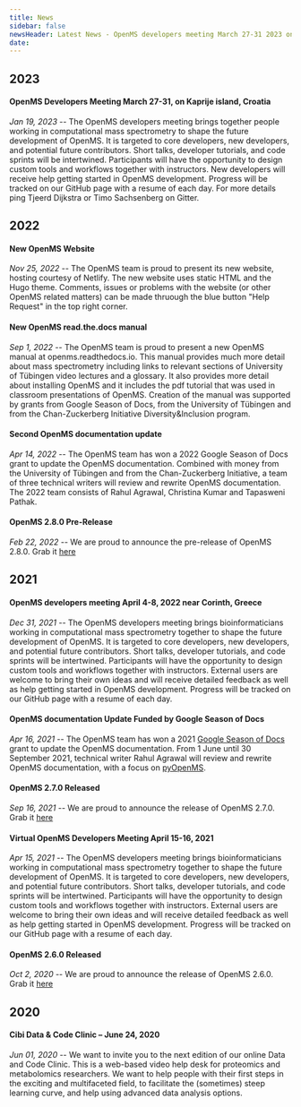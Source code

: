 ```yaml
---
title: News
sidebar: false
newsHeader: Latest News - OpenMS developers meeting March 27-31 2023 on Kaprije island, Croatia
date:
---
```


## 2023
#### OpenMS Developers Meeting March 27-31, on Kaprije island, Croatia
_Jan 19, 2023_ -- The OpenMS developers meeting brings together people working in computational mass spectrometry to shape the future development of OpenMS. It is targeted to core developers, new developers, and potential future contributors. Short talks, developer tutorials, and code sprints will be intertwined. Participants will have the opportunity to design custom tools and workflows together with instructors. New developers will receive help getting started in OpenMS development. Progress will be tracked on our GitHub page with a resume of each day. For more details ping Tjeerd Dijkstra or Timo Sachsenberg on Gitter.

## 2022
#### New OpenMS Website
_Nov 25, 2022_ -- The OpenMS team is proud to present its new website, hosting courtesy of Netlify. The new website uses static HTML and the Hugo theme. Comments, issues or problems with the website (or other OpenMS related matters) can be made thruough the blue button "Help Request" in the top right corner.

#### New OpenMS read.the.docs manual
_Sep 1, 2022_ -- The OpenMS team is proud to present a new OpenMS manual at openms.readthedocs.io. This manual provides much more detail about mass spectrometry including links to relevant sections of University of Tübingen video lectures and a glossary. It also provides more detail about installing OpenMS and it includes the pdf tutorial that was used in classroom presentations of OpenMS. Creation of the manual was supported by grants from Google Season of Docs, from the University of Tübingen and from the Chan-Zuckerberg Initiative Diversity&Inclusion program.

#### Second OpenMS documentation update
_Apr 14, 2022_ -- The OpenMS team has won a 2022 Google Season of Docs grant to update the OpenMS documentation. Combined with money from the University of Tübingen and from the Chan-Zuckerberg Initiative, a team of three technical writers will review and rewrite OpenMS documentation. The 2022 team consists of Rahul Agrawal, Christina Kumar and Tapasweni Pathak.

#### OpenMS 2.8.0 Pre-Release
_Feb 22, 2022_ -- We are proud to announce the pre-release of OpenMS 2.8.0. Grab it [here](https://abibuilder.cs.uni-tuebingen.de/archive/openms/OpenMSInstaller/release/2.8.0)

## 2021
#### OpenMS developers meeting April 4-8, 2022 near Corinth, Greece
_Dec 31, 2021_ -- The OpenMS developers meeting brings bioinformaticians working in computational mass spectrometry together to shape the future development of OpenMS. It is targeted to core developers, new developers, and potential future contributors. Short talks, developer tutorials, and code sprints will be intertwined. Participants will have the opportunity to design custom tools and workflows together with instructors. External users are welcome to bring their own ideas and will receive detailed feedback as well as help getting started in OpenMS development. Progress will be tracked on our GitHub page with a resume of each day.

#### OpenMS documentation Update Funded by Google Season of Docs
_Apr 16, 2021_ -- The OpenMS team has won a 2021 [Google Season of Docs](https://developers.google.com/season-of-docs/docs/participants) grant to update the OpenMS documentation. From 1 June until 30 September 2021, technical writer Rahul Agrawal will review and rewrite OpenMS documentation, with a focus on [pyOpenMS](https://pyopenms.readthedocs.io/en/latest/).

#### OpenMS 2.7.0 Released
_Sep 16, 2021_ -- We are proud to announce the release of OpenMS 2.7.0. Grab it [here](https://abibuilder.cs.uni-tuebingen.de/archive/openms/OpenMSInstaller/release/2.7.0)

#### Virtual OpenMS Developers Meeting April 15-16, 2021
_Apr 15, 2021_ -- The OpenMS developers meeting brings bioinformaticians working in computational mass spectrometry together to shape the future development of OpenMS. It is targeted to core developers, new developers, and potential future contributors. Short talks, developer tutorials, and code sprints will be intertwined. Participants will have the opportunity to design custom tools and workflows together with instructors. External users are welcome to bring their own ideas and will receive detailed feedback as well as help getting started in OpenMS development. Progress will be tracked on our GitHub page with a resume of each day.

#### OpenMS 2.6.0 Released
_Oct 2, 2020_ -- We are proud to announce the release of OpenMS 2.6.0. Grab it [here](https://abibuilder.cs.uni-tuebingen.de/archive/openms/OpenMSInstaller/release/2.6.0)

## 2020

#### Cibi Data & Code Clinic – June 24, 2020
_Jun 01, 2020_ -- We want to invite you to the next edition of our online Data and Code Clinic. This is a web-based video help desk for proteomics and metabolomics researchers. We want to help people with their first steps in the exciting and multifaceted field, to facilitate the (sometimes) steep learning curve, and help using advanced data analysis options.

